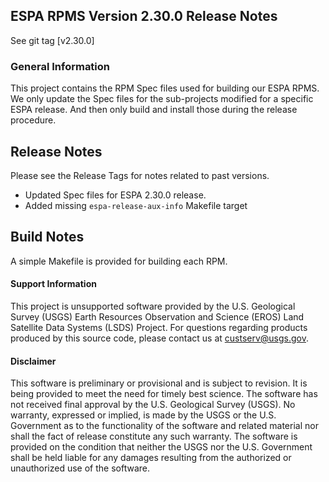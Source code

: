 ## ESPA RPMS Version 2.30.0 Release Notes

See git tag [v2.30.0]

### General Information
This project contains the RPM Spec files used for building our ESPA RPMS.  We only update the Spec files for the sub-projects modified for a specific ESPA release.  And then only build and install those during the release procedure.

## Release Notes
Please see the Release Tags for notes related to past versions.

- Updated Spec files for ESPA 2.30.0 release.
- Added missing `espa-release-aux-info` Makefile target

## Build Notes
A simple Makefile is provided for building each RPM.


#### Support Information

This project is unsupported software provided by the U.S. Geological Survey (USGS) Earth Resources Observation and Science (EROS) Land Satellite Data Systems (LSDS) Project. For questions regarding products produced by this source code, please contact us at [custserv@usgs.gov][2].

#### Disclaimer

This software is preliminary or provisional and is subject to revision. It is being provided to meet the need for timely best science. The software has not received final approval by the U.S. Geological Survey (USGS). No warranty, expressed or implied, is made by the USGS or the U.S. Government as to the functionality of the software and related material nor shall the fact of release constitute any such warranty. The software is provided on the condition that neither the USGS nor the U.S. Government shall be held liable for any damages resulting from the authorized or unauthorized use of the software.


[2]: mailto:custserv@usgs.gov

